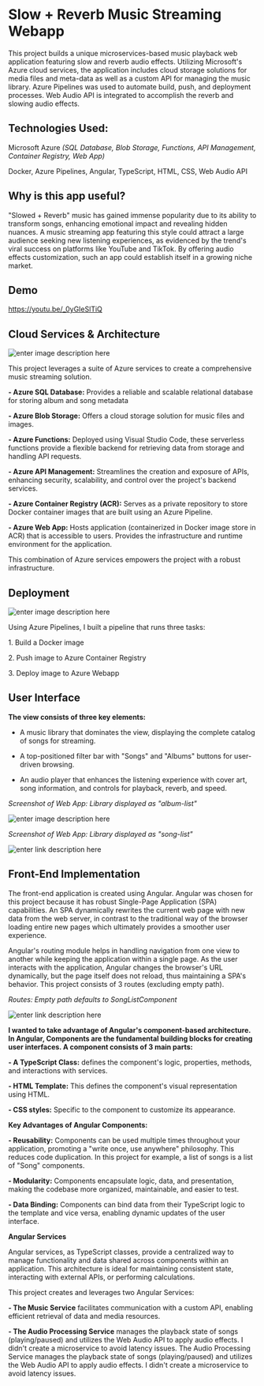 
# Slow + Reverb Music Streaming Webapp

This project builds a unique microservices-based music playback web application featuring slow and reverb audio effects. Utilizing Microsoft's Azure cloud services, the application includes cloud storage solutions for media files and meta-data as well as a custom API for managing the music library. Azure Pipelines was used to automate build, push, and deployment processes. Web Audio API is integrated to accomplish the reverb and slowing audio effects.

  

## Technologies Used:

  

Microsoft Azure *(SQL Database, Blob Storage, Functions, API Management, Container Registry, Web App)*

  

Docker, Azure Pipelines, Angular, TypeScript, HTML, CSS, Web Audio API

  

## Why is this app useful?

  

"Slowed + Reverb" music has gained immense popularity due to its ability to transform songs, enhancing emotional impact and revealing hidden nuances. A music streaming app featuring this style could attract a large audience seeking new listening experiences, as evidenced by the trend's viral success on platforms like YouTube and TikTok. By offering audio effects customization, such an app could establish itself in a growing niche market.

  

## Demo

  

<https://youtu.be/_0yGIeSlTiQ>  

## Cloud Services & Architecture

  ![enter image description here](https://portfolio.matthewjinks.com/assets/cloud-diagram.png)

  

This project leverages a suite of Azure services to create a comprehensive music streaming solution.

  

**- Azure SQL Database:** Provides a reliable and scalable relational database for storing album and song metadata

  

**- Azure Blob Storage:** Offers a cloud storage solution for music files and images.

  

**- Azure Functions:** Deployed using Visual Studio Code, these serverless functions provide a flexible backend for retrieving data from storage and handling API requests.

  

**- Azure API Management:** Streamlines the creation and exposure of APIs, enhancing security, scalability, and control over the project's backend services.

  

**- Azure Container Registry (ACR):** Serves as a private repository to store Docker container images that are built using an Azure Pipeline.

  

**- Azure Web App:** Hosts application (containerized in Docker image store in ACR) that is accessible to users. Provides the infrastructure and runtime environment for the application.

  

This combination of Azure services empowers the project with a robust infrastructure.

  

## Deployment

  


![enter image description here](https://portfolio.matthewjinks.com/assets/deployment-diagram.png)
  

Using Azure Pipelines, I built a pipeline that runs three tasks:

  

1\. Build a Docker image

  

2\. Push image to Azure Container Registry

  

3\. Deploy image to Azure Webapp

  

## User Interface

  

**The view consists of three key elements:**

  

- A music library that dominates the view, displaying the complete catalog of songs for streaming.

  

- A top-positioned filter bar with "Songs" and "Albums" buttons for user-driven browsing.

  

- An audio player that enhances the listening experience with cover art, song information, and controls for playback, reverb, and speed.

  

*Screenshot of Web App: Library displayed as "album-list"*

  
![enter image description here](https://portfolio.matthewjinks.com/assets/app-screenshot-2.png)


  

*Screenshot of Web App: Library displayed as "song-list"*

  
![enter link description here](https://portfolio.matthewjinks.com/assets/app-screenshot.png)

  

## Front-End Implementation

  

The front-end application is created using Angular. Angular was chosen for this project because it has robust Single-Page Application (SPA) capabilities. An SPA dynamically rewrites the current web page with new data from the web server, in contrast to the traditional way of the browser loading entire new pages which ultimately provides a smoother user experience.

  

Angular's routing module helps in handling navigation from one view to another while keeping the application within a single page. As the user interacts with the application, Angular changes the browser's URL dynamically, but the page itself does not reload, thus maintaining a SPA's behavior. This project consists of 3 routes (excluding empty path).

  

*Routes: Empty path defaults to SongListComponent*

  
![enter link description here](https://portfolio.matthewjinks.com/assets/routes.png)

  

**I wanted to take advantage of Angular's component-based architecture. In Angular, Components are the fundamental building blocks for creating user interfaces. A component consists of 3 main parts:**

  

**- A TypeScript Class:** defines the component's logic, properties, methods, and interactions with services.

  

**- HTML Template:** This defines the component's visual representation using HTML.

  

**- CSS styles:** Specific to the component to customize its appearance.

  

**Key Advantages of Angular Components:**

  

**- Reusability:** Components can be used multiple times throughout your application, promoting a "write once, use anywhere" philosophy. This reduces code duplication. In this project for example, a list of songs is a list of "Song" components.

  

**- Modularity:** Components encapsulate logic, data, and presentation, making the codebase more organized, maintainable, and easier to test.

  

**- Data Binding:** Components can bind data from their TypeScript logic to the template and vice versa, enabling dynamic updates of the user interface.

  

**Angular Services**

  

Angular services, as TypeScript classes, provide a centralized way to manage functionality and data shared across components within an application. This architecture is ideal for maintaining consistent state, interacting with external APIs, or performing calculations.

  

This project creates and leverages two Angular Services:

  

**- The Music Service** facilitates communication with a custom API, enabling efficient retrieval of data and media resources.

  

**- The Audio Processing Service** manages the playback state of songs (playing/paused) and utilizes the Web Audio API to apply audio effects. I didn't create a microservice to avoid latency issues. The Audio Processing Service manages the playback state of songs (playing/paused) and utilizes the Web Audio API to apply audio effects. I didn't create a microservice to avoid latency issues.
